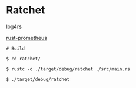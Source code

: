 # Ratchet

[log4rs](https://github.com/estk/log4rs)

[rust-prometheus](https://github.com/tikv/rust-prometheus)

``` plain
# Build

$ cd ratchet/

$ rustc -o ./target/debug/ratchet ./src/main.rs

$ ./target/debug/ratchet
```
